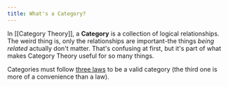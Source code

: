 ```yaml
---
title: What's a Category?
---
```


In [[Category Theory]], a **Category** is a collection of logical relationships. The weird thing is, only the relationships are important-the things _being related_ actually don't matter. That's confusing at first, but it's part of what makes Category Theory useful for so many things.

Categories must follow [three laws](/category-theory-s-three-laws) to be a valid category (the third one is more of a convenience than a law).
